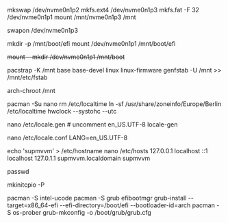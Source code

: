 

mkswap  /dev/nvme0n1p2
mkfs.ext4 /dev/nvme0n1p3
 mkfs.fat -F 32 /dev/nvme0n1p1
mount /mnt/nvme0n1p3 /mnt

swapon /dev/nvme0n1p3 

mkdir -p /mnt/boot/efi
mount /dev/nvme0n1p1 /mnt/boot/efi

~~mount --mkdir /dev/nvme0n1p1 /mnt/boot~~

pacstrap -K /mnt base base-devel linux linux-firmware
genfstab -U /mnt >> /mnt/etc/fstab

arch-chroot /mnt

pacman -Su nano
rm /etc/localtime
ln -sf /usr/share/zoneinfo/Europe/Berlin /etc/localtime
hwclock --systohc --utc

nano /etc/locale.gen  # uncomment en_US.UTF-8
locale-gen

nano /etc/locale.conf
LANG=en_US.UTF-8

echo 'supmvvm' > /etc/hostname
nano /etc/hosts
127.0.0.1	localhost
::1		localhost
127.0.1.1	supmvvm.localdomain	supmvvm

passwd

mkinitcpio -P

pacman -S intel-ucode
pacman -S grub efibootmgr
grub-install --target=x86_64-efi --efi-directory=/boot/efi --bootloader-id=arch
pacman -S os-prober
grub-mkconfig -o /boot/grub/grub.cfg

